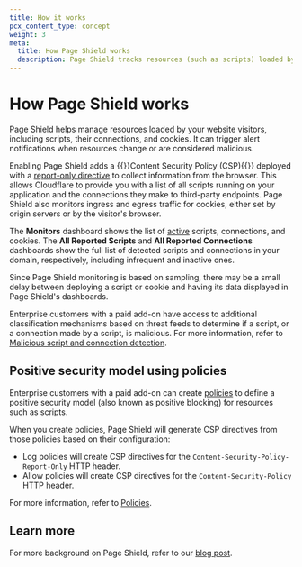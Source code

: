 ```yaml
---
title: How it works
pcx_content_type: concept
weight: 3
meta:
  title: How Page Shield works
  description: Page Shield tracks resources (such as scripts) loaded by your website visitors and provides alerts when it detects new, changed, or malicious resources.
---
```


# How Page Shield works

Page Shield helps manage resources loaded by your website visitors, including scripts, their connections, and cookies. It can trigger alert notifications when resources change or are considered malicious.

Enabling Page Shield adds a {{<glossary-tooltip term_id="content security policy (CSP)" link="https://developer.mozilla.org/en-US/docs/Web/HTTP/CSP">}}Content Security Policy (CSP){{</glossary-tooltip>}} deployed with a [report-only directive](/page-shield/reference/csp-header/) to collect information from the browser. This allows Cloudflare to provide you with a list of all scripts running on your application and the connections they make to third-party endpoints. Page Shield also monitors ingress and egress traffic for cookies, either set by origin servers or by the visitor's browser.

The **Monitors** dashboard shows the list of [active](/page-shield/reference/script-statuses/) scripts, connections, and cookies. The **All Reported Scripts** and **All Reported Connections** dashboards show the full list of detected scripts and connections in your domain, respectively, including infrequent and inactive ones.

Since Page Shield monitoring is based on sampling, there may be a small delay between deploying a script or cookie and having its data displayed in Page Shield's dashboards.

Enterprise customers with a paid add-on have access to additional classification mechanisms based on threat feeds to determine if a script, or a connection made by a script, is malicious. For more information, refer to [Malicious script and connection detection](/page-shield/how-it-works/malicious-script-detection/).

## Positive security model using policies

Enterprise customers with a paid add-on can create [policies](/page-shield/policies/) to define a positive security model (also known as positive blocking) for resources such as scripts.

When you create policies, Page Shield will generate CSP directives from those policies based on their configuration:

* Log policies will create CSP directives for the `Content-Security-Policy-Report-Only` HTTP header.
* Allow policies will create CSP directives for the `Content-Security-Policy` HTTP header.

For more information, refer to [Policies](/page-shield/policies/).

## Learn more

For more background on Page Shield, refer to our [blog post](https://blog.cloudflare.com/page-shield-generally-available/).
